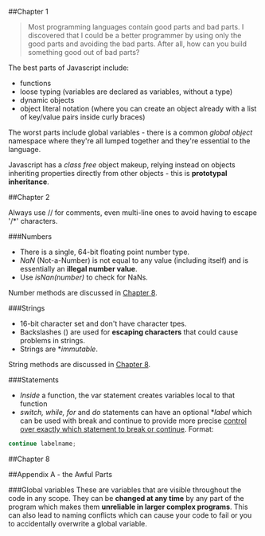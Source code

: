 ##Chapter 1

> Most programming languages contain good parts and bad parts. I discovered that I could be a better programmer by using only the good parts and avoiding the bad parts. After all, how can you build something good out of bad parts?

The best parts of Javascript include:
* functions
* loose typing (variables are declared as variables, without a type)
* dynamic objects
* object literal notation (where you can create an object already with a list of key/value pairs inside curly braces)

The worst parts include global variables - there is a common _global object_ namespace where they're all lumped together and they're essential to the language.

Javascript has a _class free_ object makeup, relying instead on objects inheriting properties directly from other objects - this is **prototypal inheritance**.

<a name="Chapter2"/>
##Chapter 2

Always use // for comments, even multi-line ones to avoid having to escape '/*' characters.

###Numbers

* There is a single, 64-bit floating point number type.
* _NaN_ (Not-a-Number) is not equal to any value (including itself) and is essentially an **illegal number value**.
* Use _isNan(number)_ to check for NaNs.

Number methods are discussed in [Chapter 8](#Chapter8).

###Strings

* 16-bit character set and don't have character tpes.
* Backslashes (\) are used for **escaping characters** that could cause problems in strings.
* Strings are **immutable*.

String methods are discussed in [Chapter 8](#Chapter8).

###Statements

* _Inside_ a function, the var statement creates variables local to that function
* _switch, while, for_ and _do_ statements can have an optional **label*  which can be used with         break and         continue to provide more precise [control over exactly which statement to break or continue](http://www.tutorialspoint.com/cgi-bin/practice.cgi?file=javascript_19). Format:
```javascript
continue labelname;
```


<a name="Chapter8"/>
##Chapter 8

##Appendix A - the Awful Parts

###Global variables
These are variables that are visible throughout the code in any scope. They can be **changed at any time** by any part of the program which makes them **unreliable in larger complex programs**. This can also lead to naming conflicts which can cause your code to fail or you to accidentally overwrite a global variable.